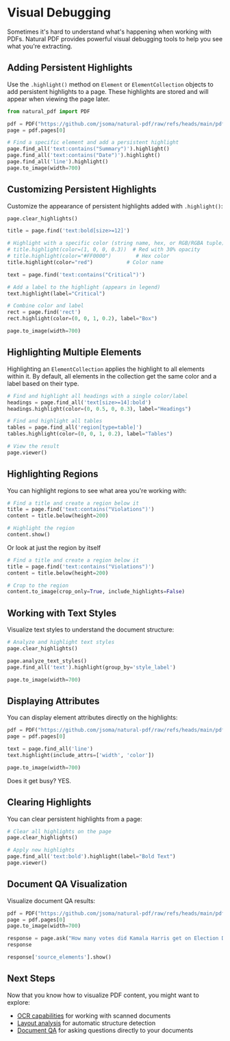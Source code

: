# Visual Debugging

Sometimes it's hard to understand what's happening when working with PDFs. Natural PDF provides powerful visual debugging tools to help you see what you're extracting.

## Adding Persistent Highlights

Use the `.highlight()` method on `Element` or `ElementCollection` objects to add persistent highlights to a page. These highlights are stored and will appear when viewing the page later.

```python
from natural_pdf import PDF

pdf = PDF("https://github.com/jsoma/natural-pdf/raw/refs/heads/main/pdfs/01-practice.pdf")
page = pdf.pages[0]

# Find a specific element and add a persistent highlight
page.find_all('text:contains("Summary")').highlight()
page.find_all('text:contains("Date")').highlight()
page.find_all('line').highlight()
page.to_image(width=700)
```

## Customizing Persistent Highlights

Customize the appearance of persistent highlights added with `.highlight()`:

```python
page.clear_highlights()

title = page.find('text:bold[size>=12]')

# Highlight with a specific color (string name, hex, or RGB/RGBA tuple)
# title.highlight(color=(1, 0, 0, 0.3))  # Red with 30% opacity
# title.highlight(color="#FF0000")        # Hex color
title.highlight(color="red")           # Color name

text = page.find('text:contains("Critical")')

# Add a label to the highlight (appears in legend)
text.highlight(label="Critical")

# Combine color and label
rect = page.find('rect')
rect.highlight(color=(0, 0, 1, 0.2), label="Box")

page.to_image(width=700)
```

## Highlighting Multiple Elements

Highlighting an `ElementCollection` applies the highlight to all elements within it. By default, all elements in the collection get the same color and a label based on their type.

```python
# Find and highlight all headings with a single color/label
headings = page.find_all('text[size>=14]:bold')
headings.highlight(color=(0, 0.5, 0, 0.3), label="Headings")

# Find and highlight all tables
tables = page.find_all('region[type=table]')
tables.highlight(color=(0, 0, 1, 0.2), label="Tables")

# View the result
page.viewer()
```

## Highlighting Regions

You can highlight regions to see what area you're working with:

```python
# Find a title and create a region below it
title = page.find('text:contains("Violations")')
content = title.below(height=200)

# Highlight the region
content.show()
```

Or look at just the region by itself

```python
# Find a title and create a region below it
title = page.find('text:contains("Violations")')
content = title.below(height=200)

# Crop to the region
content.to_image(crop_only=True, include_highlights=False)
```

## Working with Text Styles

Visualize text styles to understand the document structure:

```python
# Analyze and highlight text styles
page.clear_highlights()

page.analyze_text_styles()
page.find_all('text').highlight(group_by='style_label')

page.to_image(width=700)
```

## Displaying Attributes

You can display element attributes directly on the highlights:

```python
pdf = PDF("https://github.com/jsoma/natural-pdf/raw/refs/heads/main/pdfs/Atlanta_Public_Schools_GA_sample.pdf")
page = pdf.pages[0]

text = page.find_all('line')
text.highlight(include_attrs=['width', 'color'])

page.to_image(width=700)
```

Does it get busy? YES.

## Clearing Highlights

You can clear persistent highlights from a page:

```python
# Clear all highlights on the page
page.clear_highlights()

# Apply new highlights
page.find_all('text:bold').highlight(label="Bold Text")
page.viewer()
```

## Document QA Visualization

Visualize document QA results:

```python
pdf = PDF("https://github.com/jsoma/natural-pdf/raw/refs/heads/main/pdfs/0500000US42007.pdf")
page = pdf.pages[0]
page.to_image(width=700)
```

```python
response = page.ask("How many votes did Kamala Harris get on Election Day?")
response
```

```python
response['source_elements'].show()
```

## Next Steps

Now that you know how to visualize PDF content, you might want to explore:

- [OCR capabilities](../ocr/index.md) for working with scanned documents
- [Layout analysis](../layout-analysis/index.ipynb) for automatic structure detection
- [Document QA](../document-qa/index.ipynb) for asking questions directly to your documents